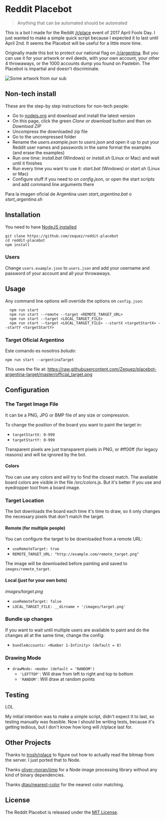 # Reddit Placebot

> Anything that can be automated should be automated

This is a bot I made for the Reddit [/r/place](https://www.reddit.com/r/place/) event of 2017 April Fools Day. I just wanted to make a simple quick script because I expected it to last until April 2nd. It seems the Placebot will be useful for a little more time.

Originally made this bot to protect our national flag on [/r/argentina](https://www.reddit.com/r/argentina/). But you can use it
for your artwork or evil deeds, with your own account, your other 4 throwaways, or
the 1000 accounts dump you found on Pastebin. The Placebot is impartial and doesn't discriminate.

![Some artwork  from our sub](https://raw.githubusercontent.com/Zequez/reddit-placebot/master/images/preview.png)

## Non-tech install

These are the step-by step instructions for non-tech people:

- Go to [nodejs.org](https://nodejs.org/) and download and install the latest version
- On this page, click the green *Clone or download* button and then on *Download ZIP*
- Uncompress the downloaded zip file
- Go to the uncompressed folder
- Rename the *users.example.json* to *users.json* and open it up to put your Reddit user names and passwords in the same format the examples (and erase the examples)
- Run one time: *install.bat* (Windows) or *install.sh* (Linux or Mac) and wait until it finishes
- Run every time you want to use it: *start.bat* (Windows) or *start.sh* (Linux or Mac)
- Configure stuff if you need to on *config.json*, or open the start scripts and add command line arguments there

Para la imagen oficial de Argentina usen *start_argentina.bat* o *start_argentina.sh*

## Installation

You need to have [NodeJS installed](https://nodejs.org)

```
git clone https://github.com/zequez/reddit-placebot
cd reddit-placebot
npm install
```

### Users

Change `users.example.json` to `users.json` and add your username and password
of your account and all your throwaways.

## Usage

Any command line options will override the options on `config.json`:

```
  npm run start
  npm run start --remote --target <REMOTE_TARGET_URL>
  npm run start --target <LOCAL_TARGET_FILE>
  npm run start --target <LOCAL_TARGET_FILE> --startX <targetStartX> --startY <targetStartY>
```

### Target Oficial Argentino

Este comando es nosotros _boludo_:

`npm run start --argentinaTarget`

This uses the file at: https://raw.githubusercontent.com/Zequez/placebot-argentina-target/master/official_target.png

## Configuration

### The Target Image File

It can be a PNG, JPG or BMP file of any size or compression.

To change the position of the board you want to paint the target in:

- `targetStartX: 0-999`
- `targetStartY: 0-999`

Transparent pixels are just transparent pixels in PNG, or #ff00ff (for legacy reasons)
and will be ignored by the bot.

#### Colors

You can use any colors and will try to find the closest match. The available
board colors are visible in the file /src/colors.js. But it's better if you use
and eyedropper tool from a board image.

### Target Location

The bot downloads the board each time it's time to draw, so it only changes
the necessary pixels that don't match the target.

#### Remote (for multiple people)

You can configure the target to be downloaded from a remote URL:

- `useRemoteTarget: true`
- `REMOTE_TARGET_URL: "http://example.com/remote_target.png"`

The image will be downloaded before painting and saved to `images/remote_target`.

#### Local (just for your own bots)

*images/target.png*

- `useRemoteTarget: false`
- `LOCAL_TARGET_FILE: __dirname + '/images/target.png'`

### Bundle up changes

If you want to wait until multiple users are available to paint and do the
changes all at the same time, change the config:

- `bundleAccounts: <Number 1-Infinity> (default = 8)`

### Drawing Mode

- `drawMode: <mode> (default = 'RANDOM')`
  - `'LEFTTOP'`: Will draw from left to right and top to bottom
  - `'RANDOM'`: Will draw at random points

## Testing

LOL

My initial intention was to make a simple script, didn't expect it to last, so
testing manually was feasible. Now I should be writing tests, because it's getting
tedious, but I don't know how long will /r/place last for.

## Other Projects

Thanks to [trosh/rplace](https://github.com/trosh/rplace) to figure out how to actually read the bitmap from the server. I just ported that to Node.

Thanks [oliver-moran/jimp](https://github.com/oliver-moran/jimp) for a Node image processing library
without any kind of binary dependencies.

Thanks [dtao/nearest-color](https://github.com/dtao/nearest-color) for the nearest
color matching.

## License

The Reddit Placebot is released under the [MIT License](http://www.opensource.org/licenses/MIT).
